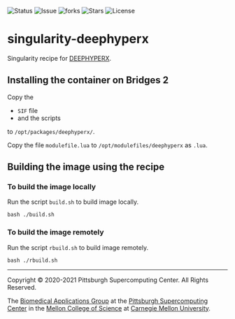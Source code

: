 ![Status](https://github.com/pscedu/singularity-deephyperx/actions/workflows/main.yml/badge.svg)
![Issue](https://img.shields.io/github/issues/pscedu/singularity-deephyperx)
![forks](https://img.shields.io/github/forks/pscedu/singularity-deephyperx)
![Stars](https://img.shields.io/github/stars/pscedu/singularity-deephyperx)
![License](https://img.shields.io/github/license/pscedu/singularity-deephyperx)

# singularity-deephyperx
Singularity recipe for [DEEPHYPERX](https://github.com/sandialabs/DEEPHYPERX).

## Installing the container on Bridges 2
Copy the

* `SIF` file
* and the scripts

to `/opt/packages/deephyperx/`.

Copy the file `modulefile.lua` to `/opt/modulefiles/deephyperx` as `.lua`.

## Building the image using the recipe
### To build the image locally
Run the script `build.sh` to build image locally.

```
bash ./build.sh
```

### To build the image remotely
Run the script `rbuild.sh` to build image remotely.

```
bash ./rbuild.sh
```

---
Copyright © 2020-2021 Pittsburgh Supercomputing Center. All Rights Reserved.

The [Biomedical Applications Group](https://www.psc.edu/biomedical-applications/) at the [Pittsburgh Supercomputing
Center](http://www.psc.edu) in the [Mellon College of Science](https://www.cmu.edu/mcs/) at [Carnegie Mellon University](http://www.cmu.edu).

